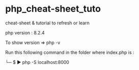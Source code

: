 # php_cheat-sheet_tuto
cheat-sheet &amp; tutorial to refresh or learn

php version : 8.2.4

To show version => php -v

Run this following command in the folder where index.php is :

└─ $ ▶ php -S localhost:8000
